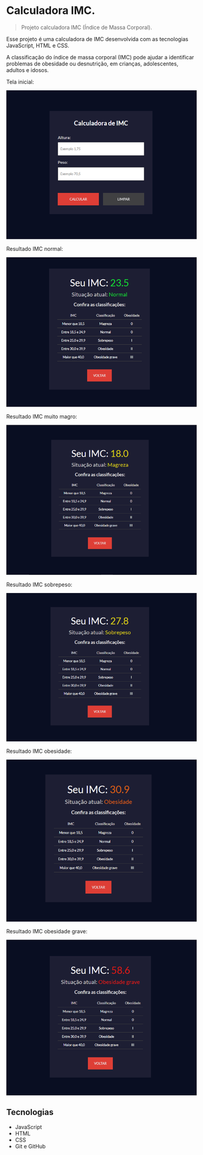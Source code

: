 # Calculadora IMC.

> Projeto calculadora IMC (Índice de Massa Corporal).

Esse projeto é uma calculadora de IMC desenvolvida com as tecnologias JavaScript, HTML e CSS.

A classificação do índice de massa corporal (IMC) pode ajudar a identificar problemas de obesidade ou desnutrição, em crianças, adolescentes, adultos e idosos.

Tela inicial:

![calcimc](./.github/calcimc01.PNG)

Resultado IMC normal:

![calcimc](./.github/calcimc02.PNG)

Resultado IMC muito magro:

![calcimc](./.github/calcimc03.PNG)

Resultado IMC sobrepeso:

![calcimc](./.github/calcimc04.PNG)

Resultado IMC obesidade:

![calcimc](./.github/calcimc05.PNG)

Resultado IMC obesidade grave:

![calcimc](./.github/calcimc06.PNG)

## Tecnologias
- JavaScript
- HTML
- CSS
- Git e GitHub